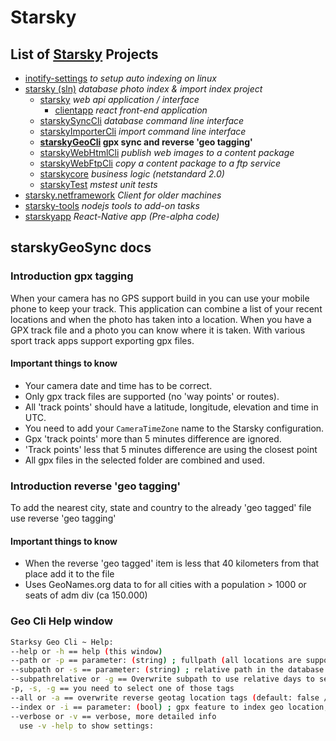 # Starsky
## List of [Starsky](../../readme.md) Projects
 * [inotify-settings](../../inotify-settings/readme.md) _to setup auto indexing on linux_
 * [starsky (sln)](../../starsky/readme.md) _database photo index & import index project_
    * [starsky](../../starsky/starsky/readme.md) _web api application / interface_
      *  [clientapp](../../starsky/starsky/clientapp/readme.md) _react front-end application_
    * [starskySyncCli](../../starsky/starskysynccli/readme.md)  _database command line interface_
    * [starskyImporterCli](../../starsky/starskyimportercli/readme.md)  _import command line interface_
    * __[starskyGeoCli](../../starsky/starskygeocli/readme.md)  gpx sync and reverse 'geo tagging'__
    * [starskyWebHtmlCli](../../starsky/starskywebhtmlcli/readme.md)  _publish web images to a content package_
    * [starskyWebFtpCli](../../starsky/starskywebftpcli/readme.md)  _copy a content package to a ftp service_
    * [starskycore](../../starsky/starskycore/readme.md) _business logic (netstandard 2.0)_
    * [starskyTest](../../starsky/starskytest/readme.md)  _mstest unit tests_
 * [starsky.netframework](../../starsky.netframework/readme.md) _Client for older machines_
 * [starsky-tools](../../starsky-tools/readme.md) _nodejs tools to add-on tasks_
 * [starskyapp](../../starskyapp/readme.md) _React-Native app (Pre-alpha code)_

## starskyGeoSync docs

### Introduction gpx tagging
When your camera has no GPS support build in you can use your mobile phone to keep your track. This application can combine a list of your recent locations and when the photo has taken into a location. When you have a GPX track file and a photo you can know where it is taken. With various sport track apps support exporting gpx files.

#### Important things to know
- Your camera date and time has to be correct.
- Only gpx track files are supported (no 'way points' or routes).
- All 'track points' should have a latitude, longitude, elevation and time in UTC.
- You need to add your `CameraTimeZone` name to the Starsky configuration.
- Gpx 'track points' more than 5 minutes difference are ignored.
- 'Track points' less that 5 minutes difference are using the closest point
- All gpx files in the selected folder are combined and used.

### Introduction reverse 'geo tagging'
To add the nearest city, state and country to the already 'geo tagged' file use reverse 'geo tagging'

#### Important things to know
- When the reverse 'geo tagged' item is less that 40 kilometers from that place add it to the file
- Uses GeoNames.org data to for all cities with a population > 1000 or seats of adm div (ca 150.000)


### Geo Cli Help window
```sh
Starksy Geo Cli ~ Help:
--help or -h == help (this window)
--path or -p == parameter: (string) ; fullpath (all locations are supported)
--subpath or -s == parameter: (string) ; relative path in the database
--subpathrelative or -g == Overwrite subpath to use relative days to select a folder, use for example '1' to select yesterday. (structure is required)
-p, -s, -g == you need to select one of those tags
--all or -a == overwrite reverse geotag location tags (default: false / ignore already taged files)
--index or -i == parameter: (bool) ; gpx feature to index geo location, default true
--verbose or -v == verbose, more detailed info
  use -v -help to show settings:
```
